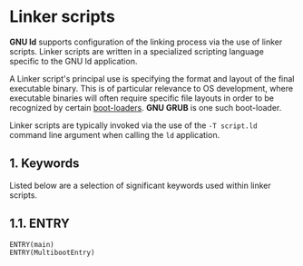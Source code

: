 # Linker scripts

**GNU ld** supports configuration of the linking process via the use of linker scripts. Linker scripts are written in a specialized scripting language specific to the GNU ld application.

A Linker script's principal use is specifying the format and layout of the final executable binary. This is of particular relevance to OS development, where executable binaries will often require specific file layouts in order to be recognized by certain [boot-loaders](bootloader.md). **GNU GRUB** is one such boot-loader.

Linker scripts are typically invoked via the use of the `-T script.ld` command line argument when calling the `ld` application.

## 1. Keywords

Listed below are a selection of significant keywords used within linker scripts.

## 1.1. ENTRY

```linker
ENTRY(main)
ENTRY(MultibootEntry)
```

